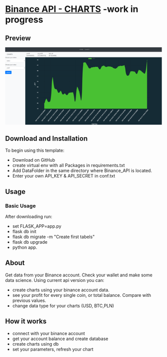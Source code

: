 # [Binance API - CHARTS](https://startbootstrap.com/template/simple-sidebar/) -work in progress

## Preview
 
![Binance API Preview](https://github.com/markoseb/Binance_API/blob/WebApi-Flask/BinanceApi.png)

## Download and Installation

To begin using this template:
*	Download on GitHub
*	create virtual env with all Packages in requirements.txt
*	Add DataFolder in the same directory where Binance_API is located.
*	Enter your own API_KEY & API_SECRET in conf.txt

## Usage

### Basic Usage

After downloading run:
*	set FLASK_APP=app.py
*	flask db init
*	flask db migrate -m "Create first tabels"
*	flask db upgrade
*	python app.

## About

Get data from your Binance account. Check your wallet and make some data science. Using current api version you can:
*	create charts using your binance account data.
*	see your profit for every single coin, or total balance. Compare with previous values.
*	change data type for your charts (USD, BTC,PLN)

## How it works

*	connect with your binance account
*	get your account balance and create database
*	create charts using db
*	set your parameters, refresh your chart

